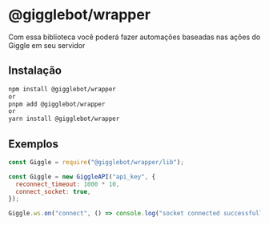 # @gigglebot/wrapper

Com essa biblioteca você poderá fazer automações baseadas nas ações do Giggle em seu servidor

## Instalação

```bash
npm install @gigglebot/wrapper
or
pnpm add @gigglebot/wrapper
or
yarn install @gigglebot/wrapper
```

## Exemplos

```javascript
const Giggle = require("@gigglebot/wrapper/lib");

const Giggle = new GiggleAPI("api_key", {
  reconnect_timeout: 1000 * 10,
  connect_socket: true,
});

Giggle.ws.on("connect", () => console.log("socket connected successfull"));
```
